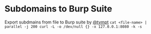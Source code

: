 # Subdomains to Burp Suite
Export subdmains from file to Burp suite by [@tvmpt](https://twitter.com/tvmpt)
```cat <file-name> | parallel -j 200 curl -L -o /dev/null {} -x 127.0.0.1:8080 -k -s```
